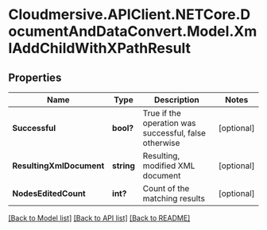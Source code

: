 # Cloudmersive.APIClient.NETCore.DocumentAndDataConvert.Model.XmlAddChildWithXPathResult
## Properties

Name | Type | Description | Notes
------------ | ------------- | ------------- | -------------
**Successful** | **bool?** | True if the operation was successful, false otherwise | [optional] 
**ResultingXmlDocument** | **string** | Resulting, modified XML document | [optional] 
**NodesEditedCount** | **int?** | Count of the matching results | [optional] 

[[Back to Model list]](../README.md#documentation-for-models) [[Back to API list]](../README.md#documentation-for-api-endpoints) [[Back to README]](../README.md)

